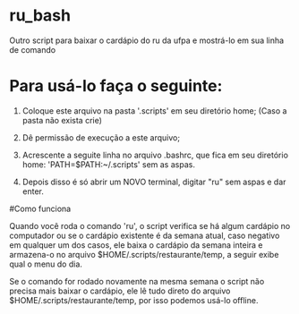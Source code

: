 # ru_bash
Outro script para baixar o cardápio do ru da ufpa e mostrá-lo em sua linha de comando



# Para usá-lo faça o seguinte:
1. Coloque este arquivo na pasta '.scripts' em seu diretório home;
(Caso a pasta não exista crie)

2. Dê permissão de execução a este arquivo;

3. Acrescente a seguite linha no arquivo .bashrc, que fica em seu diretório home:
        'PATH=$PATH:~/.scripts'
sem as aspas.

4. Depois disso é só abrir um NOVO terminal, digitar "ru" sem aspas e dar enter.

#Como funciona

Quando você roda o comando 'ru', o script verifica se há algum cardápio no computador ou se o cardápio existente é da semana atual, caso negativo em qualquer um dos casos, ele baixa o cardápio da semana inteira e armazena-o no arquivo $HOME/.scripts/restaurante/temp, a seguir exibe qual o menu do dia.

Se o comando for rodado novamente na mesma semana o script não precisa mais baixar o cardápio, ele lê tudo direto do arquivo $HOME/.scripts/restaurante/temp, por isso podemos usá-lo offline. 


